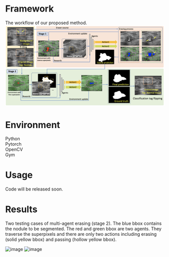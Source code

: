 # Framework

The workflow of our proposed method. 
![image](https://github.com/goloooo777/flip-learning/blob/main/images/framework.png)

# Environment

Python  
Pytorch  
OpenCV  
Gym  

# Usage

Code will be released soon.

# Results

Two testing cases of multi-agent erasing (stage 2). The blue bbox contains the nodule to be segmented. The red and green bbox are two agents. They traverse the superpixels and there are only two actions including erasing (solid yellow bbox) and passing (hollow yellow bbox).

![image](https://github.com/goloooo777/flip-learning/blob/main/images/1_image.gif "title-1") ![image](https://github.com/goloooo777/flip-learning/blob/main/images/2_image.gif "title-2")
